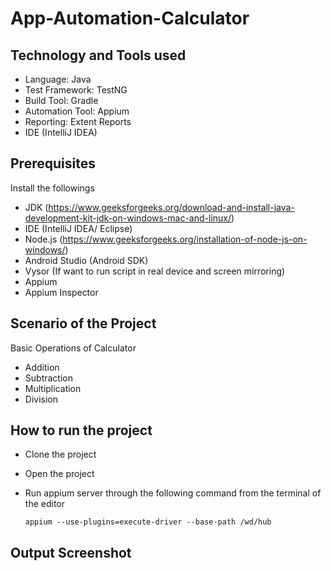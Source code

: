 # App-Automation-Calculator

## Technology and Tools used
- Language: Java
- Test Framework: TestNG
- Build Tool: Gradle
- Automation Tool: Appium
- Reporting: Extent Reports
- IDE (IntelliJ IDEA)

## Prerequisites
Install the followings
- JDK (https://www.geeksforgeeks.org/download-and-install-java-development-kit-jdk-on-windows-mac-and-linux/)
- IDE (IntelliJ IDEA/ Eclipse)
- Node.js (https://www.geeksforgeeks.org/installation-of-node-js-on-windows/)
- Android Studio (Android SDK)
- Vysor (If want to run script in real device and screen mirroring)
- Appium
- Appium Inspector
 
## Scenario of the Project
Basic Operations of Calculator
- Addition
- Subtraction
- Multiplication
- Division

## How to run the project
- Clone the project
- Open the project
- Run appium server through the following command from the terminal of the editor 

      appium --use-plugins=execute-driver --base-path /wd/hub

## Output Screenshot
